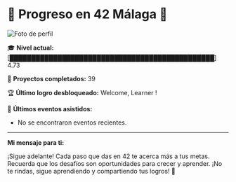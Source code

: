 # 🌟 Progreso en 42 Málaga 🌟

![Foto de perfil](https://cdn.intra.42.fr/users/b09b37252b443298f5d90a8b968d8c2c/jvalle-d.jpg)

🎓 **Nivel actual:**
[███████████████████████████████████████████████] 4.73

📂 **Proyectos completados:** 39

🏆 **Último logro desbloqueado:** Welcome, Learner !

📝 **Últimos eventos asistidos:**
- No se encontraron eventos recientes.

---
**Mi mensaje para ti:**

¡Sigue adelante! Cada paso que das en 42 te acerca más a tus metas. Recuerda que los desafíos son oportunidades para crecer y aprender. ¡No te rindas, sigue aprendiendo y compartiendo tus logros! 🚀
